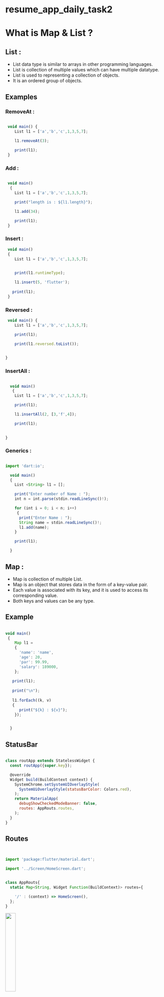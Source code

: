 # resume_app_daily_task2

# What is Map & List ?

## List :

- List data type is similar to arrays in other programming languages. 
- List is collection of multiple values which can have multiple datatype.
-  List is used to representing a collection of objects.
-  It is an ordered group of objects.


## Examples 

### RemoveAt :
```javascript

 void main() {
    List l1 = ['a','b','c',1,3,5,7];

    l1.removeAt(3);
  
    print(l1);
 }
```



### Add :

```javascript

 void main()
  {
    List l1 = ['a','b','c',1,3,5,7];

    print("length is : ${l1.length}");

    l1.add(34);

    print(l1);
 }
```

### Insert :

```javascript
 void main() 
 {
    List l1 = ['a','b','c',1,3,5,7];

    
    print(l1.runtimeType);

    l1.insert(5, 'flutter');
   
   print(l1);
 }
```


### Reversed :

```javascript
 void main() {
    List l1 = ['a','b','c',1,3,5,7];

    print(l1);

    print(l1.reversed.toList());
    

}
```


### InsertAll :

```javascript

  void main()
   {
    List l1 = ['a','b','c',1,3,5,7];

    print(l1);

    l1.insertAll(2, [3,'f',4]);

    print(l1);
    

}
```


### Generics :

```javascript

import 'dart:io';

  void main() 
  {
    List <String> l1 = [];

    print("Enter number of Name : ");
    int n = int.parse(stdin.readLineSync()!);

    for (int i = 0; i < n; i++)
     {
      print("Enter Name : ");
      String name = stdin.readLineSync()!;
      l1.add(name);
    }

    print(l1);

  }
```





## Map :

- Map is collection of multiple List.
- Map is an object that stores data in the form of a key-value pair.
- Each value is associated with its key, and it is used to access its corresponding value. 
- Both keys and values can be any type.



## Example

```javascript

void main()
 {
    Map l1 = 
    {
      'name': 'name',
      'age': 20,
      'par': 99.99,
      'salary': 189000,
    };
    
   print(l1);
   
   print("\n");
    
   l1.forEach((k, v) 
   {
      print("${k} : ${v}");
    });


  }
```





## StatusBar

```javascript

class routApp extends StatelessWidget {
  const routApp({super.key});

  @override
  Widget build(BuildContext context) {
    SystemChrome.setSystemUIOverlayStyle(
      SystemUiOverlayStyle(statusBarColor: Colors.red),
    );
    return MaterialApp(
      debugShowCheckedModeBanner: false,
      routes: AppRouts.routes,
    );
  }
}

```



## Routes

```javascript


import 'package:flutter/material.dart';

import '../Screen/HomeScreen.dart';


class AppRouts{
  static Map<String, Widget Function(BuildContext)> routes={

    '/' : (context) => HomeScreen(),
  };
}

```

<P>
  <img src = "https://github.com/AishwaryaBaisane/resume_app_daily_task2/assets/149373597/5d421d5a-a262-49b4-b5d4-f726a76382bf" height = 25% width= 25%>
</P>

